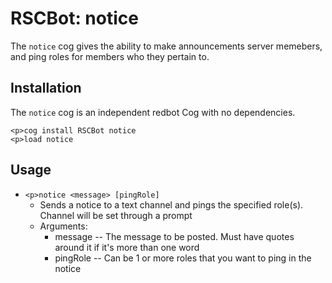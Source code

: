 # RSCBot: notice

The `notice` cog gives the ability to make announcements server memebers, and ping roles for members who they pertain to.

## Installation

The `notice` cog is an independent redbot Cog with no dependencies.

```
<p>cog install RSCBot notice
<p>load notice
```

## Usage

- `<p>notice <message> [pingRole]`
  - Sends a notice to a text channel and pings the specified role(s). Channel will be set through a prompt
  - Arguments:
    - message -- The message to be posted. Must have quotes around it if it's more than one word
    - pingRole -- Can be 1 or more roles that you want to ping in the notice
